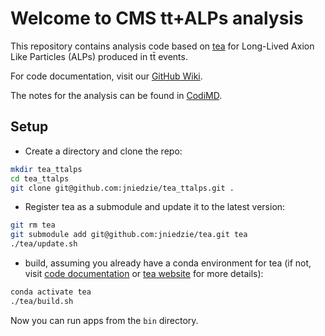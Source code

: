 # Welcome to CMS tt+ALPs analysis

This repository contains analysis code based on [tea](cern.ch/tea) for Long-Lived Axion Like Particles (ALPs) produced in tt̄ events.

For code documentation, visit our [GitHub Wiki](https://github.com/jniedzie/tea_ttalps/wiki).

The notes for the analysis can be found in [CodiMD](https://codimd.web.cern.ch/s/v0JB7craB).

## Setup

- Create a directory and clone the repo:
```bash
mkdir tea_ttalps
cd tea_ttalps
git clone git@github.com:jniedzie/tea_ttalps.git .
```

- Register tea as a submodule and update it to the latest version:
```bash
git rm tea
git submodule add git@github.com:jniedzie/tea.git tea
./tea/update.sh
```

- build, assuming you already have a conda environment for tea (if not, visit [code documentation](https://github.com/jniedzie/tea_ttalps/wiki) or [tea website](cern.ch/tea) for more details):
```bash
conda activate tea
./tea/build.sh
```

Now you can run apps from the `bin` directory.
